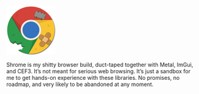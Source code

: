 <img src="shrome.png" width="128" height="128" />

Shrome is my shitty browser build, duct-taped together with Metal, ImGui, and CEF3. It’s not meant for serious web browsing. It’s just a sandbox for me to get hands-on experience with these libraries. No promises, no roadmap, and very likely to be abandoned at any moment.
